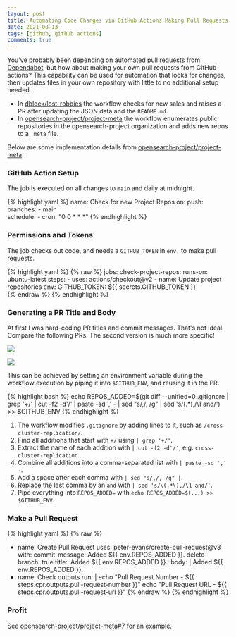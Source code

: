 ```yaml
---
layout: post
title: Automating Code Changes via GitHub Actions Making Pull Requests
date: 2021-08-13
tags: [github, github actions]
comments: true
---
```

You've probably been depending on automated pull requests from [Dependabot](https://dependabot.com/), but how about making your own pull requests from GitHub actions? This capability can be used for automation that looks for changes, then updates files in your own repository with little to no additional setup needed.

* In [dblock/lost-robbies](https://github.com/dblock/lost-robbies/blob/master/.github/workflows/check-sales.yml) the workflow checks for new sales and raises a PR after updating the JSON data and the `README.md`.
* In [opensearch-project/project-meta](https://github.com/opensearch-project/project-meta/blob/main/.github/workflows/check-repos.yml) the workflow enumerates public repositories in the opensearch-project organization and adds new repos to a `.meta` file.

Below are some implementation details from [opensearch-project/project-meta](https://github.com/opensearch-project/project-meta/blob/main/.github/workflows/check-repos.yml).

### GitHub Action Setup

The job is executed on all changes to `main` and daily at midnight.

{% highlight yaml %}
name: Check for new Project Repos
on:
  push:
    branches:
      - main  
  schedule:
    - cron: "0 0 * * *"
{% endhighlight %}

### Permissions and Tokens

The job checks out code, and needs a `GITHUB_TOKEN` in `env.` to make pull requests.

{% highlight yaml %}
{% raw %}
jobs:
  check-project-repos:
    runs-on: ubuntu-latest
    steps:
      - uses: actions/checkout@v2
      - name: Update project repositories
  env:
    GITHUB_TOKEN: ${{ secrets.GITHUB_TOKEN }}      
{% endraw %}
{% endhighlight %}

### Generating a PR Title and Body

At first I was hard-coding PR titles and commit messages. That's not ideal. Compare the following PRs. The second version is much more specific!

![](https://user-images.githubusercontent.com/542335/129234923-42116ea8-dee6-4247-a904-35862d67919a.png)

![](https://user-images.githubusercontent.com/542335/129370221-380b84a1-e65d-4da5-8bb3-83a9277b946f.png)

This can be achieved by setting an environment variable during the workflow execution by piping it into `$GITHUB_ENV`, and reusing it in the PR.


{% highlight bash %}
echo REPOS_ADDED=$(git diff --unified=0 .gitignore | grep '+/' | cut -f2 -d'/' | paste -sd ',' - | sed "s/,/, /g" | sed 's/\(.*\),/\1 and/') >> $GITHUB_ENV
{% endhighlight %}

1. The workflow modifies `.gitignore` by adding lines to it, such as `/cross-cluster-replication/`.
2. Find all additions that start with `+/` using `| grep '+/'`.
3. Extract the name of each addition with `| cut -f2 -d'/'`, e.g. `cross-cluster-replication`.
4. Combine all additions into a comma-separated list with `| paste -sd ',' -`.
5. Add a space after each comma with `| sed "s/,/, /g" |`.
6. Replace the last comma by an `and` with `| sed 's/\(.*\),/\1 and/'`.
7. Pipe everything into `REPOS_ADDED=` with `echo REPOS_ADDED=$(...) >> $GITHUB_ENV`.

### Make a Pull Request

{% highlight yaml %}
{% raw %}
- name: Create Pull Request
  uses: peter-evans/create-pull-request@v3
  with:
    commit-message: Added ${{ env.REPOS_ADDED }}.
    delete-branch: true
    title: 'Added ${{ env.REPOS_ADDED }}.'
    body: |
      Added ${{ env.REPOS_ADDED }}.
- name: Check outputs
  run: |
    echo "Pull Request Number - ${{ steps.cpr.outputs.pull-request-number }}"
    echo "Pull Request URL - ${{ steps.cpr.outputs.pull-request-url }}"
{% endraw %}
{% endhighlight %}

### Profit

See [opensearch-project/project-meta#7](https://github.com/opensearch-project/project-meta/pull/7) for an example.